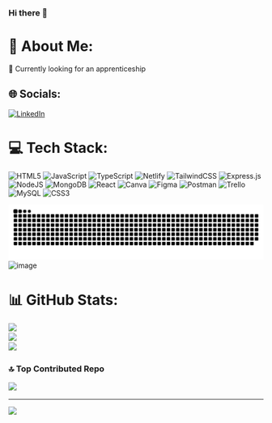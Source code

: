 ### Hi there 👋

# 💫 About Me:
🤝 Currently looking for an apprenticeship<br>


## 🌐 Socials:
[![LinkedIn](https://img.shields.io/badge/LinkedIn-%230077B5.svg?logo=linkedin&logoColor=white)](https://linkedin.com/in/https://www.linkedin.com/in/m%C3%A9gane-authemayou/) 

# 💻 Tech Stack:
![HTML5](https://img.shields.io/badge/html5-%23E34F26.svg?style=plastic&logo=html5&logoColor=white) ![JavaScript](https://img.shields.io/badge/javascript-%23323330.svg?style=plastic&logo=javascript&logoColor=%23F7DF1E) ![TypeScript](https://img.shields.io/badge/typescript-%23007ACC.svg?style=plastic&logo=typescript&logoColor=white) ![Netlify](https://img.shields.io/badge/netlify-%23000000.svg?style=plastic&logo=netlify&logoColor=#00C7B7) ![TailwindCSS](https://img.shields.io/badge/tailwindcss-%2338B2AC.svg?style=plastic&logo=tailwind-css&logoColor=white) ![Express.js](https://img.shields.io/badge/express.js-%23404d59.svg?style=plastic&logo=express&logoColor=%2361DAFB) ![NodeJS](https://img.shields.io/badge/node.js-6DA55F?style=plastic&logo=node.js&logoColor=white) ![MongoDB](https://img.shields.io/badge/MongoDB-%234ea94b.svg?style=plastic&logo=mongodb&logoColor=white) ![React](https://img.shields.io/badge/react-%2320232a.svg?style=plastic&logo=react&logoColor=%2361DAFB) ![Canva](https://img.shields.io/badge/Canva-%2300C4CC.svg?style=plastic&logo=Canva&logoColor=white) ![Figma](https://img.shields.io/badge/figma-%23F24E1E.svg?style=plastic&logo=figma&logoColor=white) ![Postman](https://img.shields.io/badge/Postman-FF6C37?style=plastic&logo=postman&logoColor=white) ![Trello](https://img.shields.io/badge/Trello-%23026AA7.svg?style=plastic&logo=Trello&logoColor=white) ![MySQL](https://img.shields.io/badge/mysql-4479A1.svg?style=plastic&logo=mysql&logoColor=white) ![CSS3](https://img.shields.io/badge/css3-%231572B6.svg?style=plastic&logo=css3&logoColor=white)

<img src="https://raw.githubusercontent.com/megmayou/megmayou/output/github-contribution-grid-snake.svg" alt="Snake animation" />![image](https://github.com/user-attachments/assets/b11dfbe0-dbae-443d-8128-0c66b49298fb)

# 📊 GitHub Stats:
![](https://github-readme-stats.vercel.app/api?username=megmayou&theme=merko&hide_border=true&include_all_commits=false&count_private=false)<br/>
![](https://github-readme-streak-stats.herokuapp.com/?user=megmayou&theme=merko&hide_border=true)<br/>
![](https://github-readme-stats.vercel.app/api/top-langs/?username=megmayou&theme=merko&hide_border=true&include_all_commits=false&count_private=false&layout=compact)

### 🔝 Top Contributed Repo
![](https://github-contributor-stats.vercel.app/api?username=megmayou&limit=5&theme=dark&combine_all_yearly_contributions=true)

---
[![](https://visitcount.itsvg.in/api?id=megmayou&icon=0&color=0)](https://visitcount.itsvg.in)

<!-- Proudly created with GPRM ( https://gprm.itsvg.in ) -->
